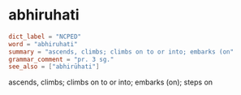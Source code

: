# abhiruhati

``` toml
dict_label = "NCPED"
word = "abhiruhati"
summary = "ascends, climbs; climbs on to or into; embarks (on"
grammar_comment = "pr. 3 sg."
see_also = ["abhirūhati"]
```

ascends, climbs; climbs on to or into; embarks (on); steps on


